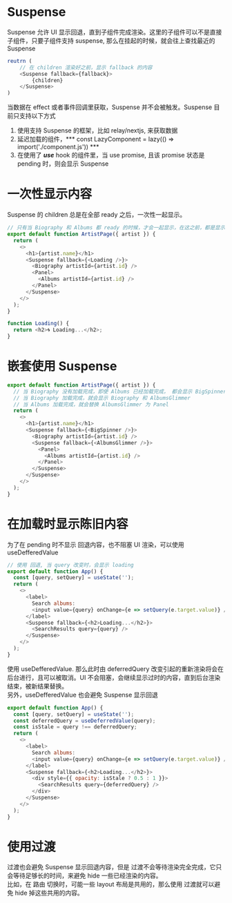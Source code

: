 # Suspense
Suspense 允许 UI 显示回退，直到子组件完成渲染。这里的子组件可以不是直接子组件，只要子组件支持 suspense, 那么在挂起的时候，就会往上查找最近的 Suspense
```js
reutrn (
    // 在 children 渲染好之前，显示 fallback 的内容
    <Suspense fallback={fallback}>
        {children}
    </Suspense>
)
```
当数据在 effect 或者事件回调里获取，Suspense 并不会被触发。Suspense 目前只支持以下方式
1. 使用支持 Suspense 的框架，比如 relay/nextjs, 来获取数据
2. 延迟加载的组件，*** const LazyComponent = lazy(() => import('./component.js')) ***
3. 在使用了 ***use*** hook 的组件里，当 use promise, 且该 promise 状态是 pending 时，则会显示 Suspense


# 一次性显示内容
Suspense 的 children 总是在全部 ready 之后，一次性一起显示。
```js
// 只有当 Biography 和 Albums 都 ready 的时候，才会一起显示，在这之前，都是显示回退内容
export default function ArtistPage({ artist }) {
  return (
    <>
      <h1>{artist.name}</h1>
      <Suspense fallback={<Loading />}>
        <Biography artistId={artist.id} />
        <Panel>
          <Albums artistId={artist.id} />
        </Panel>
      </Suspense>
    </>
  );
}

function Loading() {
  return <h2>🌀 Loading...</h2>;
}
```

# 嵌套使用 Suspense
```js
export default function ArtistPage({ artist }) {
  // 当 Biography 没有加载完成，即使 Albums 已经加载完成， 都会显示 BigSpinner
  // 当 Biography 加载完成，就会显示 Biography 和 AlbumsGlimmer
  // 当 Albums 加载完成，就会替换 AlbumsGlimmer 为 Panel
  return (
    <>
      <h1>{artist.name}</h1>
      <Suspense fallback={<BigSpinner />}>
        <Biography artistId={artist.id} />
        <Suspense fallback={<AlbumsGlimmer />}>
          <Panel>
            <Albums artistId={artist.id} />
          </Panel>
        </Suspense>
      </Suspense>
    </>
  );
}
```
# 在加载时显示陈旧内容
为了在 pending 时不显示 回退内容，也不阻塞 UI 渲染，可以使用 useDefferedValue
```js
// 使用 回退, 当 query 改变时，会显示 loading
export default function App() {
  const [query, setQuery] = useState('');
  return (
    <>
      <label>
        Search albums:
        <input value={query} onChange={e => setQuery(e.target.value)} />
      </label>
      <Suspense fallback={<h2>Loading...</h2>}>
        <SearchResults query={query} />
      </Suspense>
    </>
  );
}
```
使用 useDefferedValue. 那么此时由 deferredQuery 改变引起的重新渲染将会在后台进行，且可以被取消。UI 不会阻塞，会继续显示过时的内容，直到后台渲染结束，被新结果替换。  
另外，useDefferedValue 也会避免 Suspense 显示回退
```js
export default function App() {
  const [query, setQuery] = useState('');
  const deferredQuery = useDeferredValue(query);
  const isStale = query !== deferredQuery;
  return (
    <>
      <label>
        Search albums:
        <input value={query} onChange={e => setQuery(e.target.value)} />
      </label>
      <Suspense fallback={<h2>Loading...</h2>}>
        <div style={{ opacity: isStale ? 0.5 : 1 }}>
          <SearchResults query={deferredQuery} />
        </div>
      </Suspense>
    </>
  );
}
```
# 使用过渡
过渡也会避免 Suspense 显示回退内容，但是 过渡不会等待渲染完全完成，它只会等待足够长的时间，来避免 hide 一些已经渲染的内容。  
比如，在 路由 切换时，可能一些 layout 布局是共用的，那么使用 过渡就可以避免 hide 掉这些共用的内容。